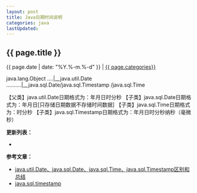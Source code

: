```yaml
---
layout: post
title: Java日期时间说明
categories: java
lastUpdated:
---
```


## {{ page.title }}

{{ page.date | date: "%Y.%-m.%-d" }} | <a href="/archive#{{ page.categories }}">{{ page.categories}}</a>

  
java.lang.Object 
....|__java.util.Date 
..........|__java.sql.Date/java.sql.Timestamp /java.sql.Time

【父类】java.util.Date日期格式为：年月日时分秒 
【子类】java.sql.Date日期格式为：年月日[只存储日期数据不存储时间数据] 
【子类】java.sql.Time日期格式为：时分秒 
【子类】java.sql.Timestamp日期格式为：年月日时分秒纳秒（毫微秒）



**更新列表：**

*



**参考文章：**

* [java.util.Date、java.sql.Date、java.sql.Time、java.sql.Timestamp区别和总结][1]
* [java.sql.timestamp][2]


[1]: http://blog.csdn.net/xiancaieeee/article/details/8099184
[2]: http://www.cnblogs.com/vigarbuaa/archive/2012/08/09/2630538.html
